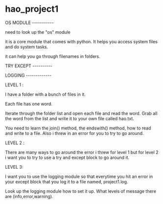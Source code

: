 # hao_project1
OS MODULE -----------


need to look up the "os" module

it is a core module that comes with python. It helps you access system files and do system tasks. 

it can help you go through filenames in folders. 


TRY EXCEPT ----------



LOGGING -------------

LEVEL 1 : 

I have a folder with a bunch of files in it. 

Each file has one word. 

Iterate through the folder list and open each file and read the word. Grab all the word from the list and write it to your own file called hao.txt. 


You need to learn the join() method, the endswith() method, how to read and write to a file. Also i threw in an error for you to try to go around. 



LEVEL 2 : 


There are many ways to go around the error i threw for level 1 but for level 2 i want you to try to use a try and except block to go around it. 



LEVEL 3:

I want you to use the logging module so that everytime you hit an error in your except block that you log it to a file named, project1.log.


Look up the logging module how to set it up. What levels of message there are (info,error,warning).  

